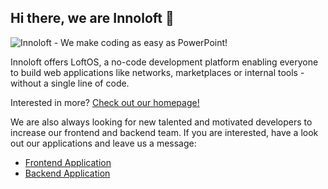 ## Hi there, we are Innoloft 👋

![Innoloft - We make coding as easy as PowerPoint!](https://img.innoloft.com/company_headers/header_8ef9f40c.png)

Innoloft offers LoftOS, a no-code development platform enabling everyone to build web applications like networks, marketplaces or internal tools - without a single line of code.

Interested in more? [Check out our homepage!](https://innoloft.com)

We are also always looking for new talented and motivated developers to increase our frontend and backend team. If you are interested, have a look out our applications and leave us a message:
- [Frontend Application](https://github.com/innoloft/Frontend-Application)
- [Backend Application](https://github.com/innoloft/Backend-Application)
